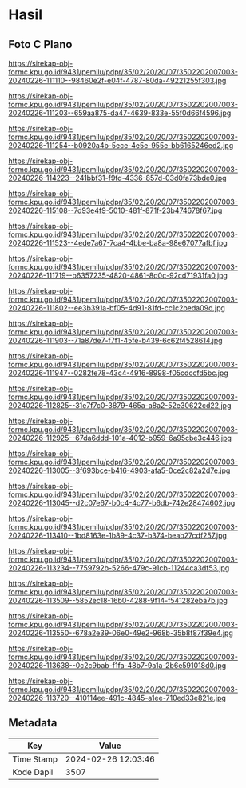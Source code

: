 # Hasil

## Foto C Plano

https://sirekap-obj-formc.kpu.go.id/9431/pemilu/pdpr/35/02/20/20/07/3502202007003-20240226-111110--98460e2f-e04f-4787-80da-49221255f303.jpg

https://sirekap-obj-formc.kpu.go.id/9431/pemilu/pdpr/35/02/20/20/07/3502202007003-20240226-111203--659aa875-da47-4639-833e-55f0d66f4596.jpg

https://sirekap-obj-formc.kpu.go.id/9431/pemilu/pdpr/35/02/20/20/07/3502202007003-20240226-111254--b0920a4b-5ece-4e5e-955e-bb6165246ed2.jpg

https://sirekap-obj-formc.kpu.go.id/9431/pemilu/pdpr/35/02/20/20/07/3502202007003-20240226-114223--241bbf31-f9fd-4336-857d-03d0fa73bde0.jpg

https://sirekap-obj-formc.kpu.go.id/9431/pemilu/pdpr/35/02/20/20/07/3502202007003-20240226-115108--7d93e4f9-5010-481f-871f-23b474678f67.jpg

https://sirekap-obj-formc.kpu.go.id/9431/pemilu/pdpr/35/02/20/20/07/3502202007003-20240226-111523--4ede7a67-7ca4-4bbe-ba8a-98e67077afbf.jpg

https://sirekap-obj-formc.kpu.go.id/9431/pemilu/pdpr/35/02/20/20/07/3502202007003-20240226-111719--b6357235-4820-4861-8d0c-92cd71931fa0.jpg

https://sirekap-obj-formc.kpu.go.id/9431/pemilu/pdpr/35/02/20/20/07/3502202007003-20240226-111802--ee3b391a-bf05-4d91-81fd-cc1c2beda09d.jpg

https://sirekap-obj-formc.kpu.go.id/9431/pemilu/pdpr/35/02/20/20/07/3502202007003-20240226-111903--71a87de7-f7f1-45fe-b439-6c62f4528614.jpg

https://sirekap-obj-formc.kpu.go.id/9431/pemilu/pdpr/35/02/20/20/07/3502202007003-20240226-111947--0282fe78-43c4-4916-8998-f05cdccfd5bc.jpg

https://sirekap-obj-formc.kpu.go.id/9431/pemilu/pdpr/35/02/20/20/07/3502202007003-20240226-112825--31e7f7c0-3879-465a-a8a2-52e30622cd22.jpg

https://sirekap-obj-formc.kpu.go.id/9431/pemilu/pdpr/35/02/20/20/07/3502202007003-20240226-112925--67da6ddd-101a-4012-b959-6a95cbe3c446.jpg

https://sirekap-obj-formc.kpu.go.id/9431/pemilu/pdpr/35/02/20/20/07/3502202007003-20240226-113005--3f693bce-b416-4903-afa5-0ce2c82a2d7e.jpg

https://sirekap-obj-formc.kpu.go.id/9431/pemilu/pdpr/35/02/20/20/07/3502202007003-20240226-113045--d2c07e67-b0c4-4c77-b6db-742e28474602.jpg

https://sirekap-obj-formc.kpu.go.id/9431/pemilu/pdpr/35/02/20/20/07/3502202007003-20240226-113410--1bd8163e-1b89-4c37-b374-beab27cdf257.jpg

https://sirekap-obj-formc.kpu.go.id/9431/pemilu/pdpr/35/02/20/20/07/3502202007003-20240226-113234--7759792b-5266-479c-91cb-11244ca3df53.jpg

https://sirekap-obj-formc.kpu.go.id/9431/pemilu/pdpr/35/02/20/20/07/3502202007003-20240226-113509--5852ec18-16b0-4288-9f14-f541282eba7b.jpg

https://sirekap-obj-formc.kpu.go.id/9431/pemilu/pdpr/35/02/20/20/07/3502202007003-20240226-113550--678a2e39-06e0-49e2-968b-35b8f87f39e4.jpg

https://sirekap-obj-formc.kpu.go.id/9431/pemilu/pdpr/35/02/20/20/07/3502202007003-20240226-113638--0c2c9bab-f1fa-48b7-9a1a-2b6e591018d0.jpg

https://sirekap-obj-formc.kpu.go.id/9431/pemilu/pdpr/35/02/20/20/07/3502202007003-20240226-113720--410114ee-491c-4845-a1ee-710ed33e821e.jpg


## Metadata

| Key        | Value               |
| ---------- | ------------------- |
| Time Stamp | 2024-02-26 12:03:46 |
| Kode Dapil | 3507                |



